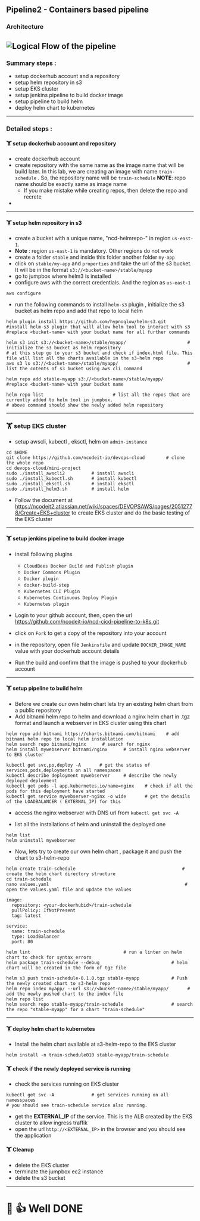 ## Pipeline2  - Containers based pipeline 
### Architecture
![Logical Flow of the pipeline](https://i.gyazo.com/8feccdb32a01e3001487bca6089f363d.png)
---
### Summary steps : 
* setup dockerhub account and a repository
* setup helm repository in s3
* setup EKS cluster
* setup jenkins pipeline to build docker image 
* setup pipeline to build helm
* deploy helm chart to kubernetes 
---
### Detailed steps : 
#### :weight_lifting:  setup dockerhub account and repository 
* create dockerhub account
* create repository with the same name as the image name that will be build later. In this lab, we are creating an image with name `train-schedule` . So, the repository name will be `train-schedule` __NOTE__: repo name should be exactly same as image name
    + If you make mistake while creating repos, then delete the repo and recrete 
* 
---
#### :weight_lifting: setup helm repository in s3
* create a bucket with a unique name, "ncd-helmrepo-<yourname>" in region `us-east-1`.
* __Note__ : region `us-east-1` is mandatory. Other regions do not work
* create a folder `stable` and inside this folder another folder `my-app`
* click on `stable/my-app` and `properties` and take the url of the s3 bucket. It will be in the format `s3://<bucket-name>/stable/myapp`
* go to jumpbox where helm3 is installed 
* configure aws with the correct credentials. And the region as `us-east-1`
```
aws configure
```
* run the following commands to install `helm-s3` plugin , initialize the s3 bucket as helm repo and add that repo to local helm
```
helm plugin install https://github.com/hypnoglow/helm-s3.git        #install helm-s3 plugin that will allow helm tool to interact with s3
#replace <bucket-name> with your bucket name for all further commands

helm s3 init s3://<bucket-name>/stable/myapp/                       # initialize the s3 bucket as helm repository
# at this step go to your s3 bucket and check if index.html file. This file will list all the charts available in the s3-helm repo
aws s3 ls s3://<bucket-name>/stable/myapp/                          # list the cotents of s3 bucket using aws cli command

helm repo add stable-myapp s3://<bucket-name>/stable/myapp/         #replace <bucket-name> with your bucket name

helm repo list                          # list all the repos that are currently added to helm tool in jumpbox.
# above command should show the newly added helm repository 
```
---
###	:weight_lifting: setup EKS cluster 

* setup awscli, kubectl , eksctl, helm  on `admin-instance`
```
cd $HOME
git clone https://github.com/ncodeit-io/devops-cloud        # clone the whole repo
cd devops-cloud/mini-project
sudo ./install_awscli2          # install awscli
sudo ./install_kubectl.sh       # install kubectl
sudo ./install_eksctl.sh        # install eksctl
sudo ./install_helm3.sh         # install helm
```
* Follow the document at https://ncodeit2.atlassian.net/wiki/spaces/DEVOPSAWS/pages/20512778/Create+EKS+cluster to create EKS cluster and do the basic testing of the EKS cluster
---
#### :weight_lifting: setup jenkins pipeline to build docker image
* install following plugins 
    + `CloudBees Docker Build and Publish plugin`
    + `Docker Commons Plugin`
    + `Docker plugin`
    + `docker-build-step`
    + `Kubernetes CLI Plugin`
    + `Kubernetes Continuous Deploy Plugin`
    + `Kubernetes plugin`

* Login to your github account, then, open the url https://github.com/ncodeit-io/ncd-cicd-pipeline-to-k8s.git
* click on `Fork` to get a copy of the repository into your account
* in the repository, open file `Jenkinsfile`  and update `DOCKER_IMAGE_NAME` value with your dockerhub account details 
* Run the build and confirm that the image is pushed to your dockerhub account
---

#### :weight_lifting:  setup pipeline to build helm 
* Before we create our own helm chart lets try an existing helm chart from a public repository 
* Add bitnami helm repo to helm and download a nginx helm chart in .tgz format and launch a webserver in EKS cluster using this chart
```
helm repo add bitnami https://charts.bitnami.com/bitnami    # add bitnami helm repo to local helm installation
helm search repo bitnami/nginx      # search for nginx
helm install mywebserver bitnami/nginx      # install nginx webserver to EKS cluster

kubectl get svc,po,deploy -A       # get the status of services,pods,deployments on all namespaces
kubectl describe deployment mywebserver     # describe the newly deployed deployment 
kubectl get pods -l app.kubernetes.io/name=nginx    # check if all the pods for this deployment have started
kubectl get service mywebserver-nginx -o wide       # get the details of the LOADBALANCER ( EXTERNAL_IP) for this 

```
* access the nginx webserver with DNS url from `kubectl get svc -A` 

* list all the installations of helm and uninstall the deployed one 
```
helm list            
helm uninstall mywebserver
```

* Now, lets try to create our own helm chart , package it and push the chart to s3-helm-repo
```
helm create train-schedule                                        # create the helm chart directory structure
cd train-schedule
nano values.yaml                                                   # open the values.yaml file and update the values

image:
  repository: <your-dockerhubid>/train-schedule
  pullPolicy: IfNotPresent
  tag: latest
  
service:
  name: train-schedule
  type: LoadBalancer
  port: 80

helm lint                                   # run a linter on helm chart to check for syntax errors
helm package train-schedule --debug                           # helm chart will be created in the form of tgz file

helm s3 push train-schedule-0.1.0.tgz stable-myapp            # Push the newly created chart to s3-helm repo 
helm repo index myapp/ --url s3://<bucket-name>/stable/myapp/       # add the newly pushed chart to the index file
helm repo list
helm search repo stable-myapp/train-schedule                  # search the repo "stable-myapp" for a chart "train-schedule"
```
---
#### :weight_lifting: deploy helm chart to kubernetes 
* Install the helm chart available at s3-helm-repo to the EKS cluster

```
helm install -n train-schedule010 stable-myapp/train-schedule
```
#### :weight_lifting: check if the newly deployed service is running
* check the services running on EKS cluster
```
kubectl get svc -A              # get services running on all namesspaces
# you should see train-schedule service also running.
```
* get the __EXTERNAL_IP__ of the service. This is the ALB created by the EKS cluster to allow ingress traffik 
* open the url `http://<EXTERNAL_IP>` in the browser and you should see the application


#### :weight_lifting: Cleanup 
* delete the EKS cluster
* terminate the jumpbox ec2 instance
* delete the s3 bucket 
----
# :clap: :thumbsup: Well DONE